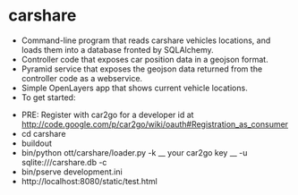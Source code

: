 carshare
========

* Command-line program that reads carshare vehicles locations, and loads them into a database fronted by SQLAlchemy.
* Controller code that exposes car position data in a geojson format.
* Pyramid service that exposes the geojson data returned from the controller code as a webservice.
* Simple OpenLayers app that shows current vehicle locations.
* To get started:
 - PRE: Register with car2go for a developer id at http://code.google.com/p/car2go/wiki/oauth#Registration_as_consumer
 - cd carshare
 - buildout
 - bin/python ott/carshare/loader.py -k __ your car2go key __ -u sqlite:///carshare.db -c
 - bin/pserve development.ini
 - http://localhost:8080/static/test.html